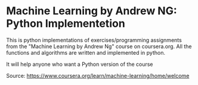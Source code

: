 # Machine Learning by Andrew NG: Python Implementetion 
 
This is python implementations of exercises/programming assignments from the "Machine Learning by Andrew Ng" course on coursera.org. All the functions and algorithms are written and implemented in python. 

It will help anyone who want a Python version of the course

Source: https://www.coursera.org/learn/machine-learning/home/welcome